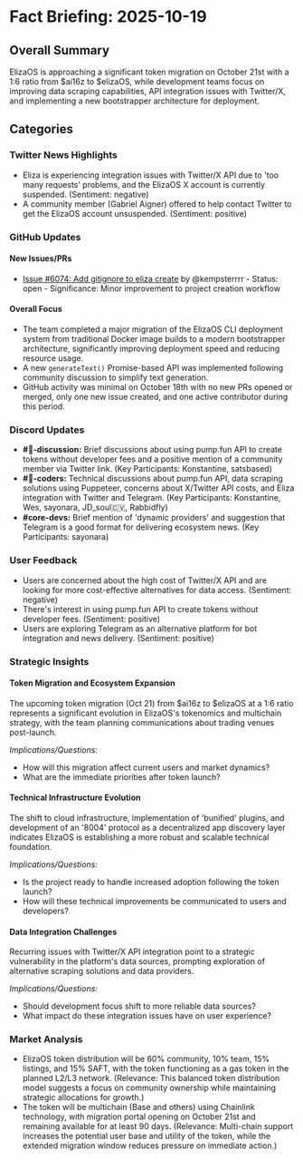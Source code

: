 # Fact Briefing: 2025-10-19

## Overall Summary
ElizaOS is approaching a significant token migration on October 21st with a 1:6 ratio from $ai16z to $elizaOS, while development teams focus on improving data scraping capabilities, API integration issues with Twitter/X, and implementing a new bootstrapper architecture for deployment.

## Categories

### Twitter News Highlights
- Eliza is experiencing integration issues with Twitter/X API due to 'too many requests' problems, and the ElizaOS X account is currently suspended. (Sentiment: negative)
- A community member (Gabriel Aigner) offered to help contact Twitter to get the ElizaOS account unsuspended. (Sentiment: positive)

### GitHub Updates

#### New Issues/PRs
- [Issue #6074: Add gitignore to eliza create](https://github.com/elizaOS/eliza/issues/6074) by @kempsterrrr - Status: open - Significance: Minor improvement to project creation workflow

#### Overall Focus
- The team completed a major migration of the ElizaOS CLI deployment system from traditional Docker image builds to a modern bootstrapper architecture, significantly improving deployment speed and reducing resource usage.
- A new `generateText()` Promise-based API was implemented following community discussion to simplify text generation.
- GitHub activity was minimal on October 18th with no new PRs opened or merged, only one new issue created, and one active contributor during this period.

### Discord Updates
- **#💬-discussion:** Brief discussions about using pump.fun API to create tokens without developer fees and a positive mention of a community member via Twitter link. (Key Participants: Konstantine, satsbased)
- **#💬-coders:** Technical discussions about pump.fun API, data scraping solutions using Puppeteer, concerns about X/Twitter API costs, and Eliza integration with Twitter and Telegram. (Key Participants: Konstantine, Wes, sayonara, JD_soul🇨🇻, Rabbidfly)
- **#core-devs:** Brief mention of 'dynamic providers' and suggestion that Telegram is a good format for delivering ecosystem news. (Key Participants: sayonara)

### User Feedback
- Users are concerned about the high cost of Twitter/X API and are looking for more cost-effective alternatives for data access. (Sentiment: negative)
- There's interest in using pump.fun API to create tokens without developer fees. (Sentiment: positive)
- Users are exploring Telegram as an alternative platform for bot integration and news delivery. (Sentiment: positive)

### Strategic Insights

#### Token Migration and Ecosystem Expansion
The upcoming token migration (Oct 21) from $ai16z to $elizaOS at a 1:6 ratio represents a significant evolution in ElizaOS's tokenomics and multichain strategy, with the team planning communications about trading venues post-launch.

*Implications/Questions:*
  - How will this migration affect current users and market dynamics?
  - What are the immediate priorities after token launch?

#### Technical Infrastructure Evolution
The shift to cloud infrastructure, implementation of 'bunified' plugins, and development of an '8004' protocol as a decentralized app discovery layer indicates ElizaOS is establishing a more robust and scalable technical foundation.

*Implications/Questions:*
  - Is the project ready to handle increased adoption following the token launch?
  - How will these technical improvements be communicated to users and developers?

#### Data Integration Challenges
Recurring issues with Twitter/X API integration point to a strategic vulnerability in the platform's data sources, prompting exploration of alternative scraping solutions and data providers.

*Implications/Questions:*
  - Should development focus shift to more reliable data sources?
  - What impact do these integration issues have on user experience?

### Market Analysis
- ElizaOS token distribution will be 60% community, 10% team, 15% listings, and 15% SAFT, with the token functioning as a gas token in the planned L2/L3 network. (Relevance: This balanced token distribution model suggests a focus on community ownership while maintaining strategic allocations for growth.)
- The token will be multichain (Base and others) using Chainlink technology, with migration portal opening on October 21st and remaining available for at least 90 days. (Relevance: Multi-chain support increases the potential user base and utility of the token, while the extended migration window reduces pressure on immediate action.)